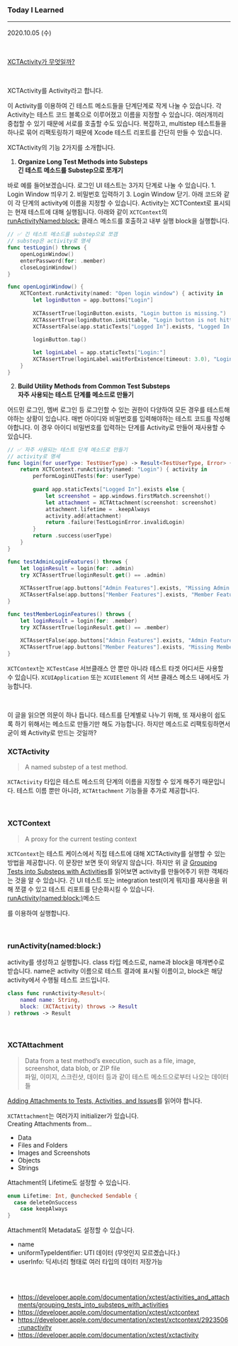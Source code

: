 ### Today I Learned

----

2020.10.05 (수)

<br />

[XCTActivity가 무엇일까?](https://github.com/MashUp-iOS-Test-Master/Test-Cookie-Cook-Book/issues/7)

<br />

XCTActivity를 Activity라고 합니다. 

이 Activity를 이용하여 긴 테스트 메소드들을 단계단계로 작게 나눌 수 있습니다. 각 Activity는 테스트 코드 블록으로 이루어졌고 이름을 지정할 수 있습니다.  여러개끼리 중첩할 수 있기 때문에 서로를 호출할 수도 있습니다. 복잡하고, multistep 테스트들을 하나로 묶어 리팩토링하기 때문에 Xcode 테스트 리포트를 간단히 만들 수 있습니다. 

XCTActivity의 기능 2가지를 소개합니다.

1. **Organize Long Test Methods into Substeps<br />긴 테스트 메소드를 Substep으로 쪼개기**

바로 예를 들어보겠습니다. 로그인 UI 테스트는 3가지 단계로 나눌 수 있습니다. 1. Login Window 띄우기 2. 비밀번호 입력하기 3. Login Window 닫기. 아래 코드와 같이 각 단계의 activity에 이름을 지정할 수 있습니다.  Activity는 XCTContext로 표시되는 현재 테스트에 대해 실행됩니다. 아래와 같이 `XCTContext`의  [runActivityNamed:block:](https://developer.apple.com/documentation/xctest/xctcontext/2887132-runactivitynamed) 클래스 메소드를 호출하고 내부 실행 block을 실행합니다. 

```swift
// ✅ 긴 테스트 메소드를 substep으로 쪼갬 
// substep은 activity로 명세 
func testLogin() throws {
    openLoginWindow()
    enterPassword(for: .member)
    closeLoginWindow()
}

func openLoginWindow() {
    XCTContext.runActivity(named: "Open login window") { activity in
        let loginButton = app.buttons["Login"]
        
        XCTAssertTrue(loginButton.exists, "Login button is missing.")
        XCTAssertTrue(loginButton.isHittable, "Login button is not hittable.")
        XCTAssertFalse(app.staticTexts["Logged In"].exists, "Logged In label is visible and should not be.")

        loginButton.tap()
        
        let loginLabel = app.staticTexts["Login:"]
        XCTAssertTrue(loginLabel.waitForExistence(timeout: 3.0), "Login label is missing.")
    }
}

```

2. **Build Utility Methods from Common Test Substeps<br />자주 사용되는 테스트 단계를 메소드로 만들기** 

어드민 로그인, 멤버 로그인 등 로그인할 수 있는 권한이 다양하여 모든 경우를 테스트해야하는 상황이 있습니다. 매번 아이디와 비밀번호를 입력해야하는 테스트 코드를 작성해야합니다. 이 경우 아이디 비밀번호를 입력하는 단계를 Activity로 만들어 재사용할 수 있습니다. 

```swift
// ✅ 자주 사용되는 테스트 단계 메소드로 만들기
// activity로 명세 
func login(for userType: TestUserType) -> Result<TestUserType, Error> {
    return XCTContext.runActivity(named: "Login") { activity in
        performLoginUITests(for: userType)
        
        guard app.staticTexts["Logged In"].exists else {
            let screenshot = app.windows.firstMatch.screenshot()
            let attachment = XCTAttachment(screenshot: screenshot)
            attachment.lifetime = .keepAlways
            activity.add(attachment)
            return .failure(TestLoginError.invalidLogin)
        }
        return .success(userType)
    }
}

func testAdminLoginFeatures() throws {
    let loginResult = login(for: .admin)
    try XCTAssertTrue(loginResult.get() == .admin)
    
    XCTAssertTrue(app.buttons["Admin Features"].exists, "Missing Admin Features button.")
    XCTAssertFalse(app.buttons["Member Features"].exists, "Member Features button is visible and should not be.")
}

func testMemberLoginFeatures() throws {
    let loginResult = login(for: .member)
    try XCTAssertTrue(loginResult.get() == .member)
    
    XCTAssertFalse(app.buttons["Admin Features"].exists, "Admin Features button is visible and should not be.")
    XCTAssertTrue(app.buttons["Member Features"].exists, "Missing Member Features button.")
}

```

`XCTContext`는 `XCTestCase` 서브클래스 안 뿐만 아니라 테스트 타겟 어디서든 사용할 수 있습니다. `XCUIApplication` 또는 `XCUIElement` 의 서브 클래스 메소드 내에서도 가능합니다. 

<br />

이 글을 읽으면 의문이 하나 듭니다. 테스트를 단계별로 나누기 위해, 또 재사용이 쉽도록 하기 위해서는 메소드로 만들기만 해도 가능합니다. 하지만 메소드로 리팩토링하면서 굳이 왜 Activity로 만드는 것일까?

### XCTActivity

> A named substep of a test method.

`XCTActivity` 타입은 테스트 메소드의 단계의 이름을 지정할 수 있게 해주기 때문입니다. 테스트 이름 뿐만 아니라, `XCTAttachment` 기능들을 추가로 제공합니다. 

<br />

### XCTContext

> A proxy for the current testing context

`XCTContext`는 테스트 케이스에서 직접 테스트에 대해 XCTActivity를 실행할 수 있는 방법을 제공합니다. 이 문장만 보면 뜻이 와닿지 않습니다. 하지만 위 글 [Grouping Tests into Substeps with Activities](https://developer.apple.com/documentation/xctest/activities_and_attachments/grouping_tests_into_substeps_with_activities)를 읽어보면 activity를 만들어주기 위한 객체라는 것을 알 수 있습니다. 긴 UI 테스트 또는 integration test(이게 뭐지)를 재사용을 위해 쪼갤 수 있고 테스트 리포트를 단순화시킬 수 있습니다. [runActivity(named:block:)](https://developer.apple.com/documentation/xctest/xctcontext/2923506-runactivity)메소드

를 이용하여 실행합니다. 

<br />

### runActivity(named:block:)

activity를 생성하고 실행합니다. class 타입 메소드로, name과 block을 매개변수로 받습니다. name은 activity 이름으로 테스트 결과에 표시될 이름이고, block은 해당 activity에서 수행될 테스트 코드입니다. 

```swift
class func runActivity<Result>(
    named name: String,
    block: (XCTActivity) throws -> Result
) rethrows -> Result
```

<br />

### XCTAttachment

> Data from a test method’s execution, such as a file, image, screenshot, data blob, or ZIP file<br />파일, 이미지, 스크린샷, 데이터 등과 같이 테스트 메소드으로부터 나오는 데이터들

[Adding Attachments to Tests, Activities, and Issues](https://developer.apple.com/documentation/xctest/activities_and_attachments/adding_attachments_to_tests_activities_and_issues)를 읽어야 합니다.

`XCTAttachment`는 여러가지 initializer가 있습니다.<br />Creating Attachments from...

- Data
- Files and Folders
-  Images and Screenshots
- Objects
- Strings

Attachment의 Lifetime도 설정할 수 있습니다. 

```swift
enum Lifetime: Int, @unchecked Sendable {
  case deleteOnSuccess 
	case keepAlways
}
```

Attachment의 Metadata도 설정할 수 있습니다. 

- name
- uniformTypeIdentifier: UTI 데이터 (무엇인지 모르곘습니다.)
- userInfo: 딕셔너리 형태로 여러 타입의 데이터 저장가능 

<br />

<br />

- https://developer.apple.com/documentation/xctest/activities_and_attachments/grouping_tests_into_substeps_with_activities
- https://developer.apple.com/documentation/xctest/xctcontext
- https://developer.apple.com/documentation/xctest/xctcontext/2923506-runactivity
- https://developer.apple.com/documentation/xctest/xctactivity